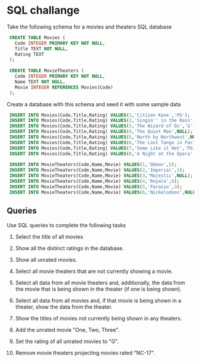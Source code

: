 # SQL challange

Take the following schema for a movies and theaters SQL database

``` SQL
 CREATE TABLE Movies (
   Code INTEGER PRIMARY KEY NOT NULL,
   Title TEXT NOT NULL,
   Rating TEXT 
 );
  
 CREATE TABLE MovieTheaters (
   Code INTEGER PRIMARY KEY NOT NULL,
   Name TEXT NOT NULL,
   Movie INTEGER REFERENCES Movies(Code)
 );
```

Create a database with this schema and seed it with some sample data

```SQL
 INSERT INTO Movies(Code,Title,Rating) VALUES(1,'Citizen Kane','PG');
 INSERT INTO Movies(Code,Title,Rating) VALUES(2,'Singin'' in the Rain','G');
 INSERT INTO Movies(Code,Title,Rating) VALUES(3,'The Wizard of Oz','G');
 INSERT INTO Movies(Code,Title,Rating) VALUES(4,'The Quiet Man',NULL);
 INSERT INTO Movies(Code,Title,Rating) VALUES(5,'North by Northwest',NULL);
 INSERT INTO Movies(Code,Title,Rating) VALUES(6,'The Last Tango in Paris','NC-17');
 INSERT INTO Movies(Code,Title,Rating) VALUES(7,'Some Like it Hot','PG-13');
 INSERT INTO Movies(Code,Title,Rating) VALUES(8,'A Night at the Opera',NULL);
 
 INSERT INTO MovieTheaters(Code,Name,Movie) VALUES(1,'Odeon',5);
 INSERT INTO MovieTheaters(Code,Name,Movie) VALUES(2,'Imperial',1);
 INSERT INTO MovieTheaters(Code,Name,Movie) VALUES(3,'Majestic',NULL);
 INSERT INTO MovieTheaters(Code,Name,Movie) VALUES(4,'Royale',6);
 INSERT INTO MovieTheaters(Code,Name,Movie) VALUES(5,'Paraiso',3);
 INSERT INTO MovieTheaters(Code,Name,Movie) VALUES(6,'Nickelodeon',NULL);
```

## Queries

Use SQL queries to complete the following tasks

1. Select the title of all movies

2. Show all the distinct ratings in the database.

3. Show all unrated movies.

4. Select all movie theaters that are not currently showing a movie.

5. Select all data from all movie theaters and, additionally, the data from the movie that is being shown in the theater (if one is being shown).

6. Select all data from all movies and, if that movie is being shown in a theater, show the data from the theater.

7. Show the titles of movies not currently being shown in any theaters.

8. Add the unrated movie "One, Two, Three".

9. Set the rating of all unrated movies to "G".

10. Remove movie theaters projecting movies rated "NC-17".


